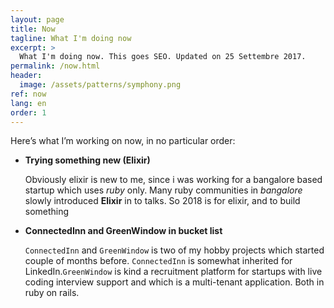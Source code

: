 ```yaml
---
layout: page
title: Now
tagline: What I'm doing now
excerpt: >
  What I'm doing now. This goes SEO. Updated on 25 Settembre 2017.
permalink: /now.html
header:
  image: /assets/patterns/symphony.png
ref: now
lang: en
order: 1
---
```

Here’s what I’m working on now, in no particular order:

* **Trying something new (Elixir)**

    Obviously elixir is new to me, since i was working for a bangalore based startup which uses *ruby* only. Many ruby    communities in *bangalore* slowly introduced **Elixir** in to talks. So 2018 is for elixir, and to build something
    
* **ConnectedInn and GreenWindow in bucket list**

    `ConnectedInn` and `GreenWindow` is two of my hobby projects which started couple of months before. `ConnectedInn` is somewhat inherited for LinkedIn.`GreenWindow` is kind a recruitment platform for startups with live coding interview support and which is a multi-tenant application. Both in ruby on rails. 
    
